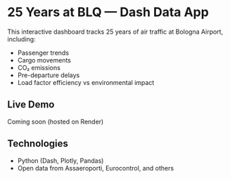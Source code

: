 # 25 Years at BLQ — Dash Data App

This interactive dashboard tracks 25 years of air traffic at Bologna Airport, including:

- Passenger trends
- Cargo movements
- CO₂ emissions
- Pre-departure delays
- Load factor efficiency vs environmental impact

## Live Demo

Coming soon (hosted on Render)

## Technologies
- Python (Dash, Plotly, Pandas)
- Open data from Assaeroporti, Eurocontrol, and others
